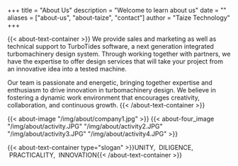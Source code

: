 +++
title = "About Us"
description = "Welcome to learn about us"
date = ""
aliases = ["about-us", "about-taize", "contact"]
author = "Taize Technology"
+++

{{< about-text-container >}}
We provide sales and marketing as well as technical support to TurboTides software, a next generation integrated turbomachinery design system. Through working together with partners, we have the expertise to offer design services that will take your project from an innovative idea into a tested machine.

Our team is passionate and energetic, bringing together expertise and enthusiasm to drive innovation in turbomachinery design. We believe in fostering a dynamic work environment that encourages creativity, collaboration, and continuous growth.
{{< /about-text-container >}}


{{< about-image "/img/about/company1.jpg" >}}
{{< about-four_image "/img/about/activity.JPG" "/img/about/activity2.JPG" "/img/about/activity3.JPG" "/img/about/activity4.JPG" >}}

{{< about-text-container type="slogan" >}}UNITY, &nbsp;DILIGENCE, &nbsp;PRACTICALITY, &nbsp;INNOVATION{{< /about-text-container >}}